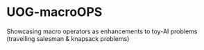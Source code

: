 # UOG-macroOPS
Showcasing macro operators as enhancements to toy-AI problems (travelling salesman &amp; knapsack problems)
